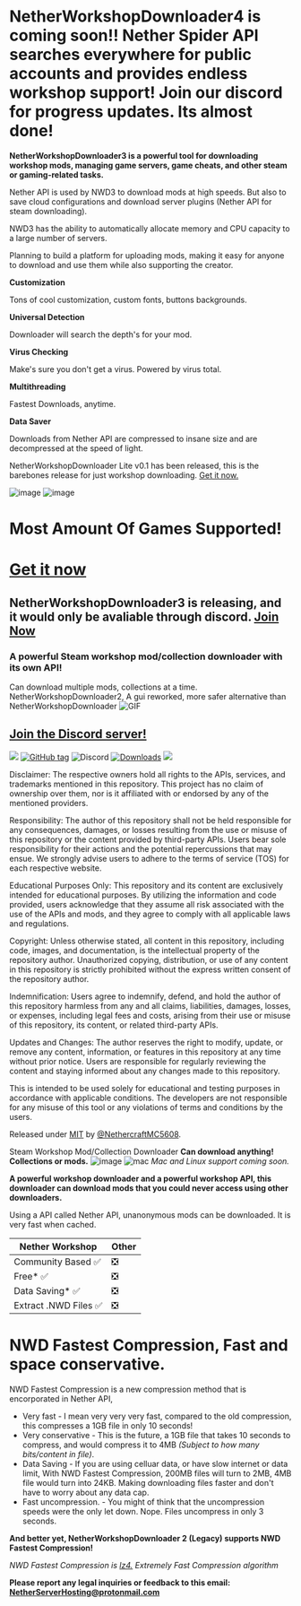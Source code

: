 # NetherWorkshopDownloader4 is coming soon!! Nether Spider API searches everywhere for public accounts and provides endless workshop support! Join our discord for progress updates. Its almost done!

**NetherWorkshopDownloader3 is a powerful tool for downloading workshop mods, managing game servers, game cheats, and other steam or gaming-related tasks.**

Nether API is used by NWD3 to download mods at high speeds. But also to save cloud configurations and download server plugins (Nether API for steam downloading).

NWD3 has the ability to automatically allocate memory and CPU capacity to a large number of servers. 

Planning to build a platform for uploading mods, making it easy for anyone to download and use them while also supporting the creator.

**Customization**

Tons of cool customization, custom fonts, buttons backgrounds.

**Universal Detection**

Downloader will search the depth's for your mod.

**Virus Checking**

Make's sure you don't get a virus. Powered by virus total.

**Multithreading**

Fastest Downloads, anytime.

**Data Saver**

Downloads from Nether API are compressed to insane size and are decompressed at the speed of light.

NetherWorkshopDownloader Lite v0.1 has been released, this is the barebones release for just workshop downloading. [Get it now.](https://github.com/NethercraftMC5608/NetherWorkshopDownloader/releases/)

![image](https://github.com/NethercraftMC5608/NetherWorkshopDownloader/assets/89841173/7219ab76-8e2c-4e63-8cd9-e1453be31c9c)
![image](https://github.com/NethercraftMC5608/NetherWorkshopDownloader/assets/89841173/92dabd07-dd20-48c3-afec-dbf79bdc28ee)

# Most Amount Of Games Supported!
# [Get it now](https://github.com/NethercraftMC5608/NetherWorkshopDownloader/releases/) 
## NetherWorkshopDownloader3 is releasing, and it would only be avaliable through discord. [Join Now](https://discord.gg/bs9TMxMJk9)
### A powerful Steam workshop mod/collection downloader with its own API!
Can download multiple mods, collections at a time.
NetherWorkshopDownloader2, A gui reworked, more safer alternative than NetherWorkshopDownloader
![GIF](https://user-images.githubusercontent.com/89841173/206400903-8652cf95-aaf2-40b9-a6f9-710e8ace3878.gif)

## [Join the Discord server!](https://discord.gg/bs9TMxMJk9)

<a href="https://github.com/NethercraftMC5608/NetherWorkshopDownloader/wiki/Donate!"><img src="https://img.shields.io/static/v1?label=Donate&message=Support%20Me!&color=red&style=for-the-badge"></a>
[![GitHub tag](https://img.shields.io/github/tag/NethercraftMC5608/NethersWorkshopDownloader?include_prereleases=&sort=semver&color=blue)](https://github.com/NethercraftMC5608/NethersWorkshopDownloader/releases/)
![Discord](https://img.shields.io/discord/1023539576821780481?label=Discord&style=flat-square)
[![Downloads](https://img.shields.io/github/downloads/NethercraftMC5608/NethersWorkshopDownloader/total?style=flat-square)](#downloads)
<a href="https://github.com/NethercraftMC5608/NethersWorkshopDownloader/wiki"><img src="https://img.shields.io/badge/View%20the%20Documentation-%20-blue?style=flat-square&link=https://github.com/NethercraftMC5608/NethersWorkshopDownloader/wiki"></a>

Disclaimer: The respective owners hold all rights to the APIs, services, and trademarks mentioned in this repository. This project has no claim of ownership over them, nor is it affiliated with or endorsed by any of the mentioned providers.

Responsibility: The author of this repository shall not be held responsible for any consequences, damages, or losses resulting from the use or misuse of this repository or the content provided by third-party APIs. Users bear sole responsibility for their actions and the potential repercussions that may ensue. We strongly advise users to adhere to the terms of service (TOS) for each respective website.

Educational Purposes Only: This repository and its content are exclusively intended for educational purposes. By utilizing the information and code provided, users acknowledge that they assume all risk associated with the use of the APIs and mods, and they agree to comply with all applicable laws and regulations.

Copyright: Unless otherwise stated, all content in this repository, including code, images, and documentation, is the intellectual property of the repository author. Unauthorized copying, distribution, or use of any content in this repository is strictly prohibited without the express written consent of the repository author.

Indemnification: Users agree to indemnify, defend, and hold the author of this repository harmless from any and all claims, liabilities, damages, losses, or expenses, including legal fees and costs, arising from their use or misuse of this repository, its content, or related third-party APIs.

Updates and Changes: The author reserves the right to modify, update, or remove any content, information, or features in this repository at any time without prior notice. Users are responsible for regularly reviewing the content and staying informed about any changes made to this repository.

This is intended to be used solely for educational and testing purposes in accordance with applicable conditions. The developers are not responsible for any misuse of this tool or any violations of terms and conditions by the users.

Released under [MIT](/LICENSE) by [@NethercraftMC5608](https://github.com/NethercraftMC5608).

Steam Workshop Mod/Collection Downloader
**Can download anything! Collections or mods.**
![image](https://user-images.githubusercontent.com/89841173/192072130-d5054f63-6c33-4971-b8fe-9b5930a6b802.png)
![mac](https://user-images.githubusercontent.com/89841173/206421645-7907cb07-ddf5-4ff4-84f4-6b293b3d7d59.png)
_Mac and Linux support coming soon._


**A powerful workshop downloader and a powerful workshop API, this downloader can download mods that you could never access using other downloaders.**

Using a API called Nether API, unanonymous mods can be downloaded. It is very fast when cached.

| Nether Workshop  | Other |
| ------------- | ------------- |
| Community Based ✅  | ❎|
| Free* ✅ | ❎|
| Data Saving* ✅ | ❎|
| Extract .NWD Files ✅ | ❎|

# NWD Fastest Compression, Fast and space conservative.
NWD Fastest Compression is a new compression method that is encorporated in Nether API,

- Very fast -
I mean very very very fast, compared to the old compression, this compresses a 1GB file in only 10 seconds!
- Very conservative  -
This is the future, a 1GB file that takes 10 seconds to compress, and would compress it to 4MB *(Subject to how many bits/content in file)*.
- Data Saving -
If you are using celluar data, or have slow internet or data limit, With NWD Fastest Compression, 200MB files will turn to 2MB, 4MB file would turn into 24KB. Making downloading files faster and don't have to worry about any data cap.
- Fast uncompression. -
You might of think that the uncompression speeds were the only let down. Nope. Files uncompress in only 3 seconds.

**And better yet, NetherWorkshopDownloader 2 (Legacy) supports NWD Fastest Compression!**

_NWD Fastest Compression is [lz4.](https://github.com/lz4/lz4) Extremely Fast Compression algorithm_

**Please report any legal inquiries or feedback to this email: NetherServerHosting@protonmail.com**

